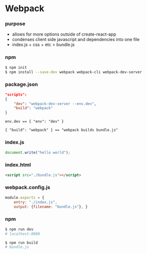 # Webpack


### purpose

- allows for more options outside of create-react-app
- condenses client side javascript and dependencies into one file
- index.js + css + etc > bundle.js


### npm

``` bash
$ npm init
$ npm install --save-dev webpack webpack-cli webpack-dev-server
```


### package.json

```json
"scripts":
{
    "dev": "webpack-dev-server --env.dev",
 	"build": "webpack"  
}
```


```
env.dev == { "env": "dev" }

{ "build": "webpack" } == "webpack builds bundle.js"
```


### index.js

```javascript
document.write("hello world");
```


### index.html

```html
<script src="./bundle.js"></script>
```


### webpack.config.js

```javascript
module.exports = {
    entry: "./index.js",
	output: {filename: "bundle.js"}, }
```


### npm

```bash
$ npm run dev
# localhost:8080

$ npm run build
# bundle.js
```
